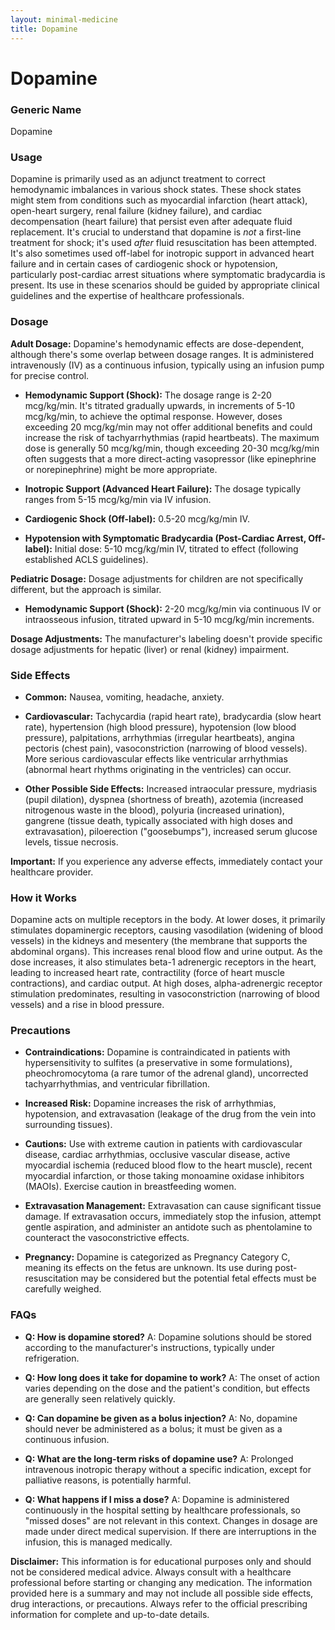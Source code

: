 ```yaml
---
layout: minimal-medicine
title: Dopamine
---
```


# Dopamine
### Generic Name
Dopamine

### Usage
Dopamine is primarily used as an adjunct treatment to correct hemodynamic imbalances in various shock states.  These shock states might stem from conditions such as myocardial infarction (heart attack), open-heart surgery, renal failure (kidney failure), and cardiac decompensation (heart failure) that persist even after adequate fluid replacement.  It's crucial to understand that dopamine is *not* a first-line treatment for shock; it's used *after* fluid resuscitation has been attempted.  It's also sometimes used off-label for inotropic support in advanced heart failure and in certain cases of cardiogenic shock or hypotension, particularly post-cardiac arrest situations where symptomatic bradycardia is present.  Its use in these scenarios should be guided by appropriate clinical guidelines and the expertise of healthcare professionals.

### Dosage

**Adult Dosage:** Dopamine's hemodynamic effects are dose-dependent, although there's some overlap between dosage ranges.  It is administered intravenously (IV) as a continuous infusion, typically using an infusion pump for precise control.

* **Hemodynamic Support (Shock):** The dosage range is 2-20 mcg/kg/min.  It's titrated gradually upwards, in increments of 5-10 mcg/kg/min, to achieve the optimal response. However, doses exceeding 20 mcg/kg/min may not offer additional benefits and could increase the risk of tachyarrhythmias (rapid heartbeats).  The maximum dose is generally 50 mcg/kg/min, though exceeding 20-30 mcg/kg/min often suggests that a more direct-acting vasopressor (like epinephrine or norepinephrine) might be more appropriate.

* **Inotropic Support (Advanced Heart Failure):** The dosage typically ranges from 5-15 mcg/kg/min via IV infusion.

* **Cardiogenic Shock (Off-label):**  0.5-20 mcg/kg/min IV.

* **Hypotension with Symptomatic Bradycardia (Post-Cardiac Arrest, Off-label):** Initial dose: 5-10 mcg/kg/min IV, titrated to effect (following established ACLS guidelines).


**Pediatric Dosage:** Dosage adjustments for children are not specifically different, but the approach is similar.

* **Hemodynamic Support (Shock):** 2-20 mcg/kg/min via continuous IV or intraosseous infusion, titrated upward in 5-10 mcg/kg/min increments.


**Dosage Adjustments:**  The manufacturer's labeling doesn't provide specific dosage adjustments for hepatic (liver) or renal (kidney) impairment.


### Side Effects

* **Common:** Nausea, vomiting, headache, anxiety.

* **Cardiovascular:**  Tachycardia (rapid heart rate), bradycardia (slow heart rate), hypertension (high blood pressure), hypotension (low blood pressure), palpitations, arrhythmias (irregular heartbeats), angina pectoris (chest pain), vasoconstriction (narrowing of blood vessels).  More serious cardiovascular effects like ventricular arrhythmias (abnormal heart rhythms originating in the ventricles) can occur.

* **Other Possible Side Effects:**  Increased intraocular pressure, mydriasis (pupil dilation), dyspnea (shortness of breath), azotemia (increased nitrogenous waste in the blood), polyuria (increased urination), gangrene (tissue death, typically associated with high doses and extravasation), piloerection ("goosebumps"), increased serum glucose levels, tissue necrosis.

**Important:** If you experience any adverse effects, immediately contact your healthcare provider.


### How it Works
Dopamine acts on multiple receptors in the body. At lower doses, it primarily stimulates dopaminergic receptors, causing vasodilation (widening of blood vessels) in the kidneys and mesentery (the membrane that supports the abdominal organs). This increases renal blood flow and urine output. As the dose increases, it also stimulates beta-1 adrenergic receptors in the heart, leading to increased heart rate, contractility (force of heart muscle contractions), and cardiac output.  At high doses, alpha-adrenergic receptor stimulation predominates, resulting in vasoconstriction (narrowing of blood vessels) and a rise in blood pressure.

### Precautions

* **Contraindications:** Dopamine is contraindicated in patients with hypersensitivity to sulfites (a preservative in some formulations), pheochromocytoma (a rare tumor of the adrenal gland), uncorrected tachyarrhythmias, and ventricular fibrillation.

* **Increased Risk:**  Dopamine increases the risk of arrhythmias, hypotension, and extravasation (leakage of the drug from the vein into surrounding tissues).

* **Cautions:** Use with extreme caution in patients with cardiovascular disease, cardiac arrhythmias, occlusive vascular disease, active myocardial ischemia (reduced blood flow to the heart muscle), recent myocardial infarction, or those taking monoamine oxidase inhibitors (MAOIs).  Exercise caution in breastfeeding women.

* **Extravasation Management:** Extravasation can cause significant tissue damage. If extravasation occurs, immediately stop the infusion, attempt gentle aspiration, and administer an antidote such as phentolamine to counteract the vasoconstrictive effects.

* **Pregnancy:** Dopamine is categorized as Pregnancy Category C, meaning its effects on the fetus are unknown.  Its use during post-resuscitation may be considered but the potential fetal effects must be carefully weighed.

### FAQs

* **Q: How is dopamine stored?** A: Dopamine solutions should be stored according to the manufacturer's instructions, typically under refrigeration.

* **Q: How long does it take for dopamine to work?** A: The onset of action varies depending on the dose and the patient's condition, but effects are generally seen relatively quickly.

* **Q: Can dopamine be given as a bolus injection?** A: No, dopamine should never be administered as a bolus; it must be given as a continuous infusion.

* **Q: What are the long-term risks of dopamine use?** A: Prolonged intravenous inotropic therapy without a specific indication, except for palliative reasons, is potentially harmful.

* **Q: What happens if I miss a dose?** A:  Dopamine is administered continuously in the hospital setting by healthcare professionals, so "missed doses" are not relevant in this context. Changes in dosage are made under direct medical supervision.  If there are interruptions in the infusion, this is managed medically.


**Disclaimer:** This information is for educational purposes only and should not be considered medical advice.  Always consult with a healthcare professional before starting or changing any medication.  The information provided here is a summary and may not include all possible side effects, drug interactions, or precautions.  Always refer to the official prescribing information for complete and up-to-date details.
